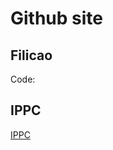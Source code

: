 # Github site

## Filicao
[]()
Code:

## IPPC
[IPPC](https://ronycoelho.github.io/ippc/IPPC_Junho_2020.html)
